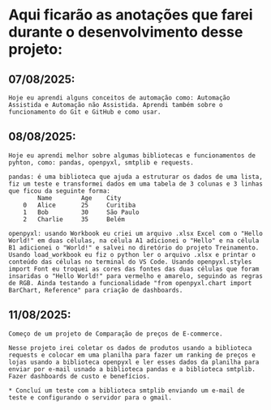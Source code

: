 # Aqui ficarão as anotações que farei durante o desenvolvimento desse projeto:

## 07/08/2025:

    Hoje eu aprendi alguns conceitos de automação como: Automação Assistida e Automação não Assistida. Aprendi também sobre o funcionamento do Git e GitHub e como usar.

## 08/08/2025:

    Hoje eu aprendi melhor sobre algumas bibliotecas e funcionamentos de pyhton, como: pandas, openpyxl, smtplib e requests.

    pandas: é uma biblioteca que ajuda a estruturar os dados de uma lista, fiz um teste e transformei dados em uma tabela de 3 colunas e 3 linhas que ficou da seguinte forma:
            Name        Age    City
        0   Alice       25     Curitiba
        1   Bob         30     São Paulo
        2   Charlie     35     Belém

    openpyxl: usando Workbook eu criei um arquivo .xlsx Excel com o "Hello World!" em duas células, na célula A1 adicionei o "Hello" e na célula B1 adicionei o "World!" e salvei no diretório do projeto Treinamento. Usando load_workbook eu fiz o python ler o arquivo .xlsx e printar o conteúdo das células no terminal do VS Code. Usando openpyxl.styles import Font eu troquei as cores das fontes das duas células que foram insaridas o "Hello World!" para vermelho e amarelo, seguindo as regras de RGB. Ainda testando a funcionalidade "from openpyxl.chart import BarChart, Reference" para criação de dashboards.

## 11/08/2025:

    Começo de um projeto de Comparação de preços de E-commerce.

    Nesse projeto irei coletar os dados de produtos usando a biblioteca requests e colocar em uma planilha para fazer um ranking de preços e lojas usando a biblioteca openpyxl e ler esses dados da planilha para enviar por e-mail usnado a biblioteca pandas e a biblioteca smtplib. Fazer dashboards de custo e benefícios.

    * Concluí um teste com a biblioteca smtplib enviando um e-mail de teste e configurando o servidor para o gmail.